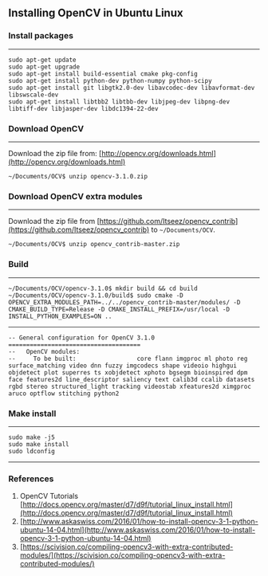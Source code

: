 ## Installing OpenCV in Ubuntu Linux 

### Install packages
---

	sudo apt-get update
	sudo apt-get upgrade
	sudo apt-get install build-essential cmake pkg-config
	sudo apt-get install python-dev python-numpy python-scipy
	sudo apt-get install git libgtk2.0-dev libavcodec-dev libavformat-dev libswscale-dev
	sudo apt-get install libtbb2 libtbb-dev libjpeg-dev libpng-dev libtiff-dev libjasper-dev libdc1394-22-dev

### Download OpenCV
---

Download the zip file from: [http://opencv.org/downloads.html](http://opencv.org/downloads.html)

	~/Documents/OCV$ unzip opencv-3.1.0.zip


### Download OpenCV extra modules
---

Download the zip file from [https://github.com/Itseez/opencv_contrib](https://github.com/Itseez/opencv_contrib) to ```~/Documents/OCV```.

	~/Documents/OCV$ unzip opencv_contrib-master.zip


### Build
---

	~/Documents/OCV/opencv-3.1.0$ mkdir build && cd build
	~/Documents/OCV/opencv-3.1.0/build$ sudo cmake -D OPENCV_EXTRA_MODULES_PATH=../../opencv_contrib-master/modules/ -D CMAKE_BUILD_TYPE=Release -D CMAKE_INSTALL_PREFIX=/usr/local -D INSTALL_PYTHON_EXAMPLES=ON ..


---

	-- General configuration for OpenCV 3.1.0 =====================================
	--   OpenCV modules:
	--     To be built:                 core flann imgproc ml photo reg surface_matching video dnn fuzzy imgcodecs shape videoio highgui objdetect plot superres ts xobjdetect xphoto bgsegm bioinspired dpm face features2d line_descriptor saliency text calib3d ccalib datasets rgbd stereo structured_light tracking videostab xfeatures2d ximgproc aruco optflow stitching python2



### Make install
---

	sudo make -j5
	sudo make install
	sudo ldconfig



---

### References <a id="ref"></a>

1. OpenCV Tutorials [http://docs.opencv.org/master/d7/d9f/tutorial_linux_install.html](http://docs.opencv.org/master/d7/d9f/tutorial_linux_install.html)
2. [http://www.askaswiss.com/2016/01/how-to-install-opencv-3-1-python-ubuntu-14-04.html](http://www.askaswiss.com/2016/01/how-to-install-opencv-3-1-python-ubuntu-14-04.html)
3. [https://scivision.co/compiling-opencv3-with-extra-contributed-modules/](https://scivision.co/compiling-opencv3-with-extra-contributed-modules/)
